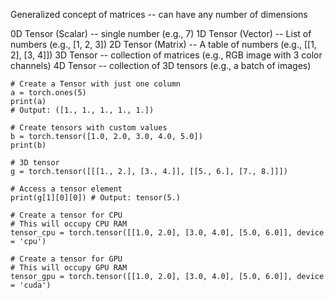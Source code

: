 Generalized concept of matrices -- can have any number of dimensions

0D Tensor (Scalar) -- single number (e.g., 7)
1D Tensor (Vector) -- List of numbers (e.g., \[1, 2, 3])
2D Tensor (Matrix) -- A table of numbers (e.g., \[\[1, 2], \[3, 4]])
3D Tensor -- collection of matrices (e.g., RGB image with 3 color channels)
4D Tensor -- collection of 3D tensors (e.g., a batch of images)

```
# Create a Tensor with just one column
a = torch.ones(5)
print(a)
# Output: ([1., 1., 1., 1., 1.])

# Create tensors with custom values
b = torch.tensor([1.0, 2.0, 3.0, 4.0, 5.0])
print(b)

# 3D tensor
g = torch.tensor([[[1., 2.], [3., 4.]], [[5., 6.], [7., 8.]]])

# Access a tensor element
print(g[1][0][0]) # Output: tensor(5.)

# Create a tensor for CPU
# This will occupy CPU RAM
tensor_cpu = torch.tensor([[1.0, 2.0], [3.0, 4.0], [5.0, 6.0]], device = 'cpu')

# Create a tensor for GPU
# This will occupy GPU RAM
tensor_gpu = torch.tensor([[1.0, 2.0], [3.0, 4.0], [5.0, 6.0]], device = 'cuda')
```